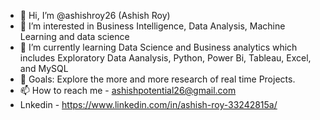 - 👋 Hi, I’m @ashishroy26 (Ashish Roy)
- 👀 I’m interested in Business Intelligence, Data Analysis, Machine Learning and data science
- 🌱 I’m currently learning Data Science and Business analytics which includes Exploratory Data Aanalysis, Python, Power Bi, Tableau, Excel, and MySQL
- 🥅 Goals: Explore the more and more research of real time Projects.
- 📫 How to reach me - ashishpotential26@gmail.com
- Lnkedin - https://www.linkedin.com/in/ashish-roy-33242815a/

<!---
ashishroy26/ashishroy26 is a ✨ special ✨ repository because its `README.md` (this file) appears on your GitHub profile.
You can click the Preview link to take a look at your changes.
--->
